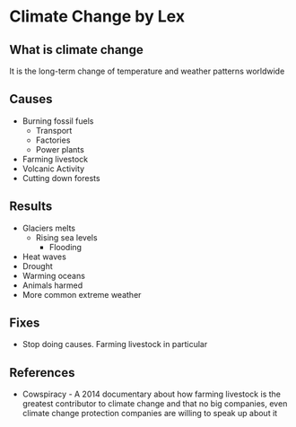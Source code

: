 # Climate Change by Lex

## What is climate change
It is the long-term change of temperature and weather patterns worldwide

## Causes
- Burning fossil fuels
  - Transport
  - Factories
  - Power plants
- Farming livestock
- Volcanic Activity
- Cutting down forests

## Results
- Glaciers melts
  - Rising sea levels
    - Flooding
- Heat waves
- Drought
- Warming oceans
- Animals harmed
- More common extreme weather

## Fixes
- Stop doing causes. Farming livestock in particular

## References
- Cowspiracy - A 2014 documentary about how farming livestock is the greatest contributor to climate change and that no big companies, even climate change protection companies are willing to speak up about it